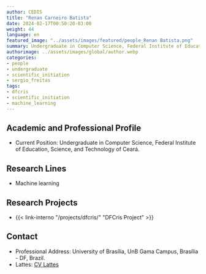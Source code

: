 ```yaml
---
author: CEDIS
title: "Renan Carneiro Batista"
date: 2024-02-17T00:50:20-03:00
weight: 44
language: en
featured_image: "../assets/images/featured/people_Renan Batista.png"
summary: Undergraduate in Computer Science, Federal Institute of Education, Science, and Technology of Ceará
authorimage: ../assets/images/global/author.webp
categories: 
- people
- undergraduate
- scientific_initiation
- sergio_freitas
tags: 
- dfcris
- scientific_initiation
- machine_learning
---
```

## Academic and Professional Profile
- Current Position: Undergraduate in Computer Science, Federal Institute of Education, Science, and Technology of Ceará.

## Research Lines
- Machine learning

## Research Projects
- {{< link-interno "/projects/dfcris/" "DFCris Project" >}}

## Contact
- Professional Address: University of Brasília, UnB Gama Campus, Brasília - DF, Brazil.
- Lattes: [CV Lattes](http://lattes.cnpq.br/0834465625018073)
